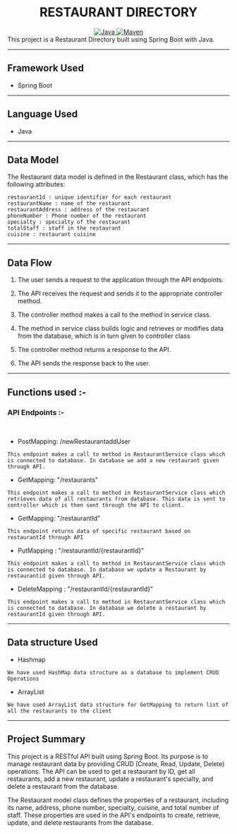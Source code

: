 <center>
<h1> RESTAURANT DIRECTORY </h1>
</center>
<center>
<a href="Java url">
    <img alt="Java" src="https://img.shields.io/badge/Java->=8-darkblue.svg" />
</a>
<a href="Maven url" >
    <img alt="Maven" src="https://img.shields.io/badge/maven-3.0.6-brightgreen.svg" />
</a>
</center>
This project is a Restaurant Directory built using Spring Boot with Java.

---

## Framework Used
* Spring Boot

---

## Language Used
* Java

---

## Data Model

The Restaurant data model is defined in the Restaurant class, which has the following attributes:
```
restaurantId : unique identifier for each restaurant
restaurantName : name of the restaurant
restaurantAddress : address of the restaurant
phoneNumber : Phone number of the restaurant
specialty : specialty of the restaurant
totalStaff : staff in the restaurant
cuisine : restaurant cuisine
```

---

## Data Flow

1. The user sends a request to the application through the API endpoints.
2. The API receives the request and sends it to the appropriate controller method.
3. The controller method makes a call to the method in service class.

4. The method in service class builds logic and retrieves or modifies data from the database, which is in turn given to controller class
5. The controller method returns a response to the API.
6. The API sends the response back to the user.

---

## Functions used :-

### API Endpoints :-
</br>

* PostMapping: /newRestaurantaddUser
```
This endpoint makes a call to method in RestaurantService class which is connected to database. In database we add a new restaurant given through API.
```

* GetMapping: "/restaurants"
```
This endpoint makes a call to method in RestaurantService class which retrieves data of all restaurants from database. This data is sent to controller which is then sent through the API to client.
```

* GetMapping: "/restaurantId"
```
This endpoint returns data of specific restaurant based on restaurantId through API
```

* PutMapping : "/restaurantId/{restaurantId}"
```
This endpoint makes a call to method in RestaurantService class which is connected to database. In database we update a Restaurant by restaurantid given through API.
```

* DeleteMapping : "/restaurantId/{restaurantId}"
```
This endpoint makes a call to method in RestaurantService class which is connected to database. In database we delete a restaurant by restaurantId given through API.
```

---

## Data structure Used
* Hashmap
```
We have used HashMap data structure as a database to implement CRUD Operations 
```

* ArrayList
```
We have used ArrayList data structure for GetMapping to return list of all the restaurants to the client
```
---

## Project Summary

This project is a RESTful API built using Spring Boot. Its purpose is to manage restaurant data by providing CRUD (Create, Read, Update, Delete) operations. The API can be used to get a restaurant by ID, get all restaurants, add a new restaurant, update a restaurant's specialty, and delete a restaurant from the database.

The Restaurant model class defines the properties of a restaurant, including its name, address, phone number, specialty, cuisine, and total number of staff. These properties are used in the API's endpoints to create, retrieve, update, and delete restaurants from the database.